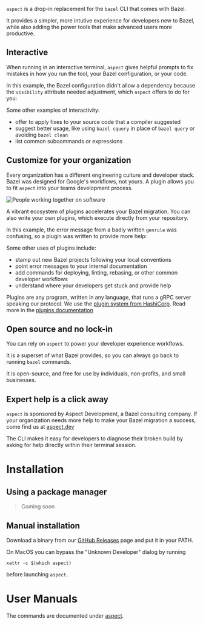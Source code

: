 `aspect` is a drop-in replacement for the `bazel` CLI that comes with Bazel.

It provides a simpler, more intutive experience for developers new to Bazel,
while also adding the power tools that make advanced users more productive.

## Interactive

When running in an interactive terminal, `aspect` gives helpful prompts to
fix mistakes in how you run the tool, your Bazel configuration, or your code.

In this example, the Bazel configuration didn't allow a dependency because the
`visibility` attribute needed adjustment, which `aspect` offers to do for you:

<script id="asciicast-eL4HL3BZhobRD8U4UIRKzyb8R" src="https://asciinema.org/a/eL4HL3BZhobRD8U4UIRKzyb8R.js" async></script>

Some other examples of interactivity:
- offer to apply fixes to your source code that a compiler suggested
- suggest better usage, like using `bazel cquery` in place of `bazel query` or avoiding `bazel clean`
- list common subcommands or expressions

## Customize for your organization

Every organization has a different engineering culture and developer stack.
Bazel was designed for Google's workflows, not yours.
A plugin allows you to fit `aspect` into your teams development process.

![People working together on software](/people.png)

A vibrant ecosystem of plugins accelerates your Bazel migration.
You can also write your own plugins, which execute directly from your repository.

In this example, the error message from a badly written `genrule` was confusing, so a plugin
was written to provide more help:

<script id="asciicast-57gaElVKNlb0d8pyZ7JGBDZhL" src="https://asciinema.org/a/57gaElVKNlb0d8pyZ7JGBDZhL.js" async></script>

Some other uses of plugins include:
- stamp out new Bazel projects following your local conventions
- point error messages to your internal documentation
- add commands for deploying, linting, rebasing, or other common developer workflows
- understand where your developers get stuck and provide help

Plugins are any program, written in any language, that runs a gRPC server speaking our protocol. We use the [plugin system from HashiCorp](https://github.com/hashicorp/go-plugin). Read more in the [plugins documentation](/help/topics/plugins)

## Open source and no lock-in

You can rely on `aspect` to power your developer experience workflows.

It is a superset of what Bazel provides, so you can always go back to running `bazel` commands.

It is open-source, and free for use by individuals, non-profits, and small businesses.

## Expert help is a click away

`aspect` is sponsored by Aspect Development, a Bazel consulting company.
If your organization needs more help to make your Bazel migration a success,
come find us at [aspect.dev](https://aspect.dev)

The CLI makes it easy for developers to diagnose their broken build by asking
for help directly within their terminal session.

# Installation

## Using a package manager

> Coming soon

## Manual installation

Download a binary from our [GitHub Releases] page and put it in your PATH.

On MacOS you can bypass the "Unknown Developer" dialog by running

```shell
xattr -c $(which aspect)
```

before launching `aspect`.

# User Manuals

The commands are documented under [aspect](/aspect).

[Bazel]: http://bazel.build
[GitHub Releases]: https://github.com/aspect-dev/aspect-cli/releases
